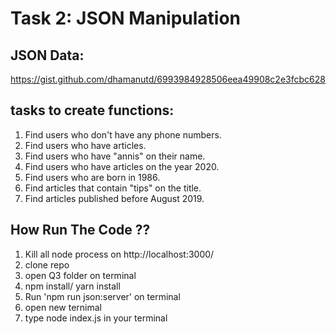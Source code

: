 # **Task 2: JSON Manipulation**

## JSON Data:
https://gist.github.com/dhamanutd/6993984928506eea49908c2e3fcbc628

## tasks to create functions:  
1. Find users who don't have any phone numbers. 
2. Find users who have articles. 
3. Find users who have "annis" on their name. 
4. Find users who have articles on the year 2020. 
5. Find users who are born in 1986. 
6. Find articles that contain "tips" on the title. 
7. Find articles published before August 2019.


## How Run The Code ??
1. Kill all node process on http://localhost:3000/
2. clone repo
3. open Q3 folder on terminal
4. npm install/ yarn install
5. Run 'npm run json:server' on terminal
6. open new ternimal
7. type node index.js in your terminal
